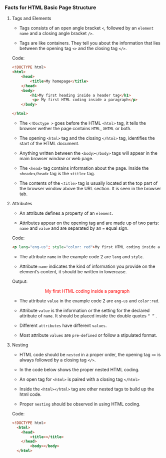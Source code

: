 ### Facts for HTML Basic Page Structure

1. Tags and Elements

    - Tags consists of an open angle bracket `<`, followed by an `element name` and a closing angle bracket `/>`.

    - Tags are like containers. They tell you about the information that lies between the opening tag `<>` and the closing tag `</>`. 

    Code:

    ```html
    <!DOCTYPE html>
    <html>
	    <head>
		    <title>My homepage</title>
	    </head>
	    <body>
		    <h1>My first heading inside a header tag</h1>
             <p> My first HTML coding inside a paragraph</p>
	    </body>

    </html>

    ```
    - The `<!Doctype >` goes before the HTML `<html>` tag, it tells the browser wether the page contains `HTML`, `XHTML` or both. 

    - The opening `<html>` tag and the closing `</html>` tag, identifies the start of the HTML document.
    
    - Anything written between the `<body></body>` tags will appear in the main browser window or web page.
    
    - The `<head>` tag contains information about the page. Inside the `<head></head>` tag is the `<title>` tag.

    - The contents of the `<title>` tag is usually located at the top part of the browser window above the URL section. It is seen in the browser tab. 

3. Attributes

    - An attribute defines a property of an `element`. 

    - Attributes appear on the opening tag and are made up of two parts: `name` and `value` and are separated by an  `=` equal sign.

    Code:

    ```html
    <p lang="eng-us"; style="color: red">My first HTML coding inside a paragraph</p>
    
    ```

    - The attribute `name` in the example code 2 are `lang` and `style`. 

    - Attribute `name` indicates the kind of information you provide on the element’s content, it should be written in lowercase.

    Output:

    <p lang="eng-us"; style="color: red; text-align: center;">My first HTML coding inside a paragraph</p>

    - The attribute `value` in the example code 2 are `eng-us` and `color:red`. 
    
    - Attribute `value` is the information or the setting for the declared attribute of `name`. It should be placed inside the double quotes `“ ”` . 

    - Different `attributes` have different `values`.
    
    - Most attribute `values` are `pre-defined` or follow a stipulated format.  

4. Nesting

    - HTML code should be `nested` in a proper order, the opening tag `<>` is always followed by a closing tag `</>`.

    - In the code below shows the proper nested HTML coding.

    - An open tag for `<html>` is paired with a closing tag `</html>`

    - Inside the `<html></html>` tag are other nested tags to build up the html code.

    - Proper `nesting` should be observed in using HTML coding.

    Code:

    ```html
    <!DOCTYPE html>
      <html>
        <head>
            <title></title>
        </head>
            <body></body>
      </html>  

    ```
    


 
    




